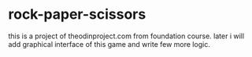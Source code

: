 # rock-paper-scissors

this is a project of theodinproject.com from foundation course. later i will add graphical interface of this game and write few more logic.
